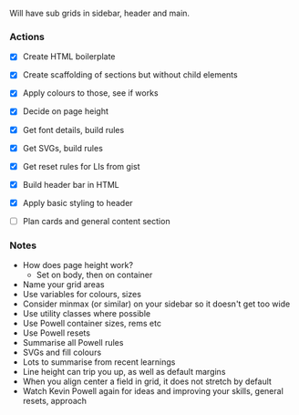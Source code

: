 
Will have sub grids in sidebar, header and main.


### Actions
- [x] Create HTML boilerplate
- [x] Create scaffolding of sections but without child elements
- [x] Apply colours to those, see if works
- [x] Decide on page height
- [x] Get font details, build rules
- [x] Get SVGs, build rules
- [x] Get reset rules for LIs from gist
- [x] Build header bar in HTML
- [x] Apply basic styling to header
- [ ] Plan cards and general content section


### Notes
- How does page height work?
    - Set on body, then on container
- Name your grid areas
- Use variables for colours, sizes
- Consider minmax (or similar) on your sidebar so it doesn't get too wide
- Use utility classes where possible
- Use Powell container sizes, rems etc
- Use Powell resets
- Summarise all Powell rules
- SVGs and fill colours
- Lots to summarise from recent learnings
- Line height can trip you up, as well as default margins
- When you align center a field in grid, it does not stretch by default
- Watch Kevin Powell again for ideas and improving your skills, general resets, approach